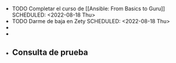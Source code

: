- TODO Completar el curso de [[Ansible: From Basics to Guru]]
  SCHEDULED: <2022-08-18 Thu>
- TODO Darme de baja en Zety
  SCHEDULED: <2022-08-18 Thu>
-
-
- Consulta de prueba
	-